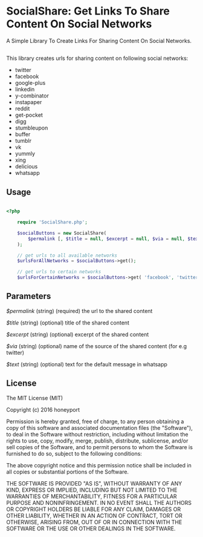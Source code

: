 # SocialShare: Get Links To Share Content On Social Networks
A Simple Library To Create Links For Sharing Content On Social Networks.


##
This library creates urls for sharing content on following social networks:
* twitter
* facebook
* google-plus
* linkedin
* y-combinator
* instapaper
* reddit
* get-pocket
* digg
* stumbleupon
* buffer
* tumblr
* vk
* yummly
* xing
* delicious
* whatsapp


## Usage

``` php

<?php

	require 'SocialShare.php';

	$socialButtons = new SocialShare(
		$permalink [, $title = null, $excerpt = null, $via = null, $text = null]
	);

	// get urls to all available networks
	$urlsForAllNetworks = $socialButtons->get();

	// get urls to certain networks
	$urlsForCertainNetworks = $socialButtons->get( 'facebook', 'twitter', 'whatsapp' );


```

## Parameters

*$permalink*
	(string) (required) the url to the shared content

*$title*
	(string) (optional) title of the shared content

*$excerpt*
	(string) (optional) excerpt of the shared content

*$via*
	(string) (optional) name of the source of the shared content (for e.g twitter)

*$text*
	(string) (optional) text for the default message in whatsapp



## License

The MIT License (MIT)

Copyright (c) 2016 honeyport

Permission is hereby granted, free of charge, to any person obtaining a copy
of this software and associated documentation files (the "Software"), to deal
in the Software without restriction, including without limitation the rights
to use, copy, modify, merge, publish, distribute, sublicense, and/or sell
copies of the Software, and to permit persons to whom the Software is
furnished to do so, subject to the following conditions:

The above copyright notice and this permission notice shall be included in all
copies or substantial portions of the Software.

THE SOFTWARE IS PROVIDED "AS IS", WITHOUT WARRANTY OF ANY KIND, EXPRESS OR
IMPLIED, INCLUDING BUT NOT LIMITED TO THE WARRANTIES OF MERCHANTABILITY,
FITNESS FOR A PARTICULAR PURPOSE AND NONINFRINGEMENT. IN NO EVENT SHALL THE
AUTHORS OR COPYRIGHT HOLDERS BE LIABLE FOR ANY CLAIM, DAMAGES OR OTHER
LIABILITY, WHETHER IN AN ACTION OF CONTRACT, TORT OR OTHERWISE, ARISING FROM,
OUT OF OR IN CONNECTION WITH THE SOFTWARE OR THE USE OR OTHER DEALINGS IN THE
SOFTWARE.